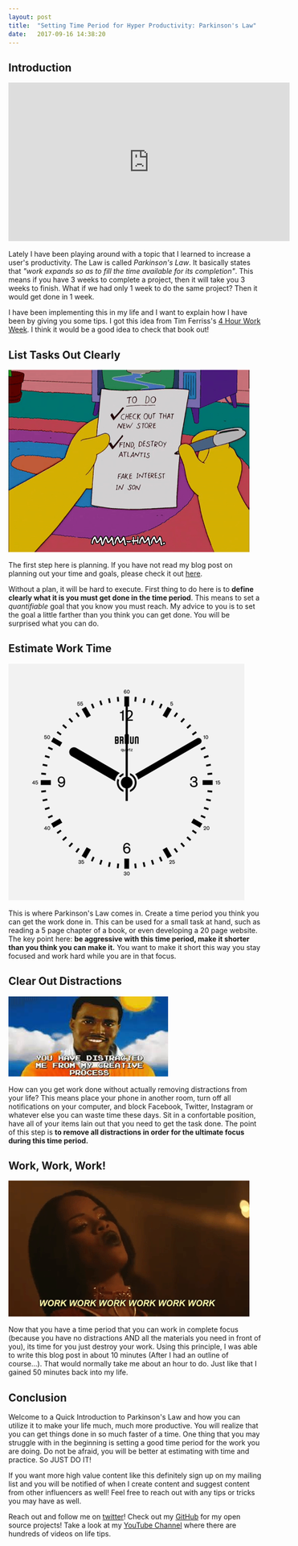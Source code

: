 ```yaml
---
layout: post
title:  "Setting Time Period for Hyper Productivity: Parkinson's Law"
date:   2017-09-16 14:38:20 
---
```


## Introduction 

<iframe width="560" height="315" src="https://www.youtube.com/embed/UzwyyZnmuqM" frameborder="0" allowfullscreen></iframe>

Lately I have been playing around with a topic that I learned to increase a user's productivity.  The Law is called *Parkinson's Law*.  It basically states that *"work expands so as to fill the time available for its completion"*.  This means if you have 3 weeks to complete a project, then it will take you 3 weeks to finish.  What if we had only 1 week to do the same project? Then it would get done in 1 week.

I have been implementing this in my life and I want to explain how I have been by giving you some tips.  I got this idea from Tim Ferriss's [4 Hour Work Week][4HWW].  I think it would be a good idea to check that book out!


## List Tasks Out Clearly

![toDoList](/assets/parkinsons/tooDoList.gif)

The first step here is planning.  If you have not read my blog post on planning out your time and goals, please check it out [here][goalsBP].

Without a plan, it will be hard to execute.  First thing to do here is to **define clearly what it is you must get done in the time period**.  This means to set a *quantifiable* goal that you know you must reach. My advice to you is to set the goal a little farther than you think you can get done.  You will be surprised what you can do. 

## Estimate Work Time

![WorkTime](/assets/parkinsons/clock.gif)


This is where Parkinson's Law comes in.  Create a time period you think you can get the work done in.  This can be used for a small task at hand, such as reading a 5 page chapter of a book, or even developing a 20 page website.  The key point here: **be aggressive with this time period, make it shorter than you think you can make it.** You want to make it short this way you stay focused and work hard while you are in that focus.

## Clear Out Distractions

![Kanye](/assets/parkinsons/kanye.jpeg)

How can you get work done without actually removing distractions from your life? This means place your phone in another room, turn off all notifications on your computer, and block Facebook, Twitter, Instagram or whatever else you can waste time these days.  Sit in a confortable position, have all of your items lain out that you need to get the task done.  The point of this step is **to remove all distractions in order for the ultimate focus during this time period.**

## Work, Work, Work!

![WorkWorkWork](/assets/parkinsons/workworkwork.gif)

Now that you have a time period that you can work in complete focus (because you have no distractions AND all the materials you need in front of you), its time for you just destroy your work.  Using this principle, I was able to write this blog post in about 10 minutes (After I had an outline of course...). That would normally take me about an hour to do.  Just like that I gained 50 minutes back into my life.

## Conclusion

Welcome to a Quick Introduction to Parkinson's Law and how you can utilize it to make your life much, much more productive.  You will realize that you can get things done in so much faster of a time.  One thing that you may struggle with in the beginning is setting a good time period for the work you are doing.  Do not be afraid, you will be better at estimating with time and practice.  So JUST DO IT!

If you want more high value content like this definitely sign up on my mailing list and you will be notified of when I create content and suggest content from other influencers as well! Feel free to reach out with any tips or tricks you may have as well.

Reach out and follow me on [twitter][twitter]!  Check out my [GitHub][github] for my open source projects! Take a look at my [YouTube Channel][youtube] where there are hundreds of videos on life tips.


[github]: https://github.com/acucciniello
[twitter]: https://twitter.com/antocucciniello
[youtube]: https://www.youtube.com/channel/UC8icMMql5SjCaXXMvILGIUA
[goalsBP]: http://www.acucciniello.com/How-I-Plan-Out-My-Time-and-Goals/
[4HWW]: http://amzn.to/2yeopIn


 

